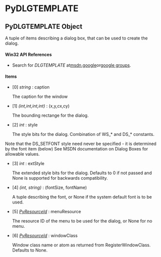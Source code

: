 # PyDLGTEMPLATE

## PyDLGTEMPLATE Object

A tuple of items describing a dialog box, that can be used to create the dialog\.

#### Win32 API References


  - Search for *DLGTEMPLATE* at[msdn](#http://search.msdn.microsoft.com/search/results.aspx?view=msdn&query=dlgtemplate),[google](#http://www.google.com/search?q=dlgtemplate)or[google groups](#http://groups.google.com/groups?q=dlgtemplate)\.

#### Items


  - \[0\] *string* : caption

    The caption for the window

  - \[1\] *\(int,int,int,int\)* : \(x,y,cx,cy\)

    The bounding rectange for the dialog\.

  - \[2\] *int* : style

    The style bits for the dialog\.  Combination of WS\_\* and DS\_\* constants\. 

Note that the DS\_SETFONT style need never be specified - it is determined by the font item \(below\)
See MSDN documentation on Dialog Boxes for allowable values\.

  - \[3\] *int* : extStyle

    The extended style bits for the dialog\. Defaults to 0 if not passed and None is supported for backwards compatibility\.

  - \[4\] *\(int, string\)* : \(fontSize, fontName\)

    A tuple describing the font, or None if the system default font is to be used\.

  - \[5\] *[PyResourceId](#pyresourceid)* : menuResource

    The resource ID of the menu to be used for the dialog, or None for no menu\.

  - \[6\] *[PyResourceId](#pyresourceid)* : windowClass

    Window class name or atom as returned from RegisterWindowClass\.  Defaults to None\.